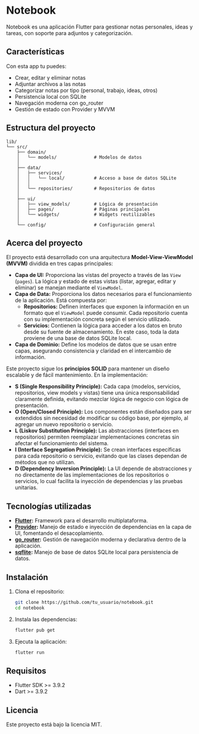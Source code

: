 # Notebook

Notebook es una aplicación Flutter para gestionar notas personales, ideas y tareas, con soporte para adjuntos y categorización.

## Características

Con esta app tu puedes:
- Crear, editar y eliminar notas
- Adjuntar archivos a las notas
- Categorizar notas por tipo (personal, trabajo, ideas, otros)
- Persistencia local con SQLite
- Navegación moderna con go_router
- Gestión de estado con Provider y MVVM

## Estructura del proyecto

```
lib/
└── src/
    ├── domain/
    │   └── models/              # Modelos de datos
    │
    ├── data/
    │   ├── services/
    │   │   └── local/           # Acceso a base de datos SQLite
    │   │
    │   └── repositories/        # Repositorios de datos
    │
    ├── ui/
    │   ├── view_models/         # Lógica de presentación
    │   ├── pages/               # Páginas principales
    │   └── widgets/             # Widgets reutilizables
    │
    └── config/                  # Configuración general
```

## Acerca del proyecto

El proyecto está desarrollado con una arquitectura **Model-View-ViewModel (MVVM)** dividida en tres capas principales:

- **Capa de UI:** Proporciona las vistas del proyecto a través de las `View` (`pages`). La lógica y estado de estas vistas (listar, agregar, editar y eliminar) se manejan mediante el `ViewModel`.  
- **Capa de Data:** Proporciona los datos necesarios para el funcionamiento de la aplicación. Está compuesta por:  
  - **Repositorios:** Definen interfaces que exponen la información en un formato que el `ViewModel` puede consumir. Cada repositorio cuenta con su implementación concreta según el servicio utilizado.  
  - **Servicios:** Contienen la lógica para acceder a los datos en bruto desde su fuente de almacenamiento. En este caso, toda la data proviene de una base de datos SQLite local.  
- **Capa de Dominio:** Define los modelos de datos que se usan entre capas, asegurando consistencia y claridad en el intercambio de información.  

Este proyecto sigue los **principios SOLID** para mantener un diseño escalable y de fácil mantenimiento. En la implementación:
- **S (Single Responsibility Principle):** Cada capa (modelos, servicios, repositorios, view models y vistas) tiene una única responsabilidad claramente definida, evitando mezclar lógica de negocio con lógica de presentación.
- **O (Open/Closed Principle):** Los componentes están diseñados para ser extendidos sin necesidad de modificar su código base, por ejemplo, al agregar un nuevo repositorio o servicio.
- **L (Liskov Substitution Principle):** Las abstracciones (interfaces en repositorios) permiten reemplazar implementaciones concretas sin afectar el funcionamiento del sistema.
- **I (Interface Segregation Principle):** Se crean interfaces específicas para cada repositorio o servicio, evitando que las clases dependan de métodos que no utilizan.
- **D (Dependency Inversion Principle):** La UI depende de abstracciones y no directamente de las implementaciones de los repositorios o servicios, lo cual facilita la inyección de dependencias y las pruebas unitarias.


## Tecnologías utilizadas

- **[Flutter](https://flutter.dev/):** Framework para el desarrollo multiplataforma.  
- **[Provider](https://pub.dev/packages/provider):** Manejo de estado e inyección de dependencias en la capa de UI, fomentando el desacoplamiento.  
- **[go_router](https://pub.dev/packages/go_router):** Gestión de navegación moderna y declarativa dentro de la aplicación.  
- **[sqflite](https://pub.dev/packages/sqflite):** Manejo de base de datos SQLite local para persistencia de datos.  

## Instalación

1. Clona el repositorio:
   ```sh
   git clone https://github.com/tu_usuario/notebook.git
   cd notebook
   ```
2. Instala las dependencias:
   ```sh
   flutter pub get
   ```
3. Ejecuta la aplicación:
   ```sh
   flutter run
   ```

## Requisitos

- Flutter SDK >= 3.9.2
- Dart >= 3.9.2

## Licencia

Este proyecto está bajo la licencia MIT.
